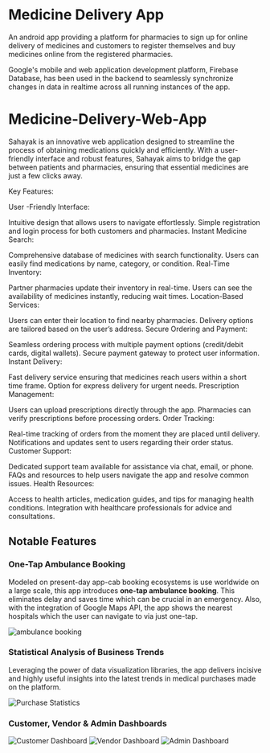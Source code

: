 # Medicine Delivery App
An android app providing a platform for pharmacies to sign up for online delivery of medicines and customers to register themselves and buy medicines online from the registered pharmacies.

Google's mobile and web application development platform, Firebase Database, has been used in the backend to seamlessly synchronize changes in data in realtime across all running instances of the app.

# Medicine-Delivery-Web-App

Sahayak is an innovative web application designed to streamline the process of obtaining medications quickly and efficiently. With a user-friendly interface and robust features, Sahayak aims to bridge the gap between patients and pharmacies, ensuring that essential medicines are just a few clicks away.

Key Features:

User -Friendly Interface:

Intuitive design that allows users to navigate effortlessly.
Simple registration and login process for both customers and pharmacies.
Instant Medicine Search:

Comprehensive database of medicines with search functionality.
Users can easily find medications by name, category, or condition.
Real-Time Inventory:

Partner pharmacies update their inventory in real-time.
Users can see the availability of medicines instantly, reducing wait times.
Location-Based Services:

Users can enter their location to find nearby pharmacies.
Delivery options are tailored based on the user’s address.
Secure Ordering and Payment:

Seamless ordering process with multiple payment options (credit/debit cards, digital wallets).
Secure payment gateway to protect user information.
Instant Delivery:

Fast delivery service ensuring that medicines reach users within a short time frame.
Option for express delivery for urgent needs.
Prescription Management:

Users can upload prescriptions directly through the app.
Pharmacies can verify prescriptions before processing orders.
Order Tracking:

Real-time tracking of orders from the moment they are placed until delivery.
Notifications and updates sent to users regarding their order status.
Customer Support:

Dedicated support team available for assistance via chat, email, or phone.
FAQs and resources to help users navigate the app and resolve common issues.
Health Resources:

Access to health articles, medication guides, and tips for managing health conditions.
Integration with healthcare professionals for advice and consultations.

## Notable Features

### One-Tap Ambulance Booking

Modeled on present-day app-cab booking ecosystems is use worldwide on a large scale, this app introduces **one-tap ambulance booking**. This eliminates delay and saves time which can be crucial in an emergency. Also, with the integration of Google Maps API, the app shows the nearest hospitals which the user can navigate to via just one-tap.

![ambulance booking](https://user-images.githubusercontent.com/36510102/76102944-cdf1f080-5ff6-11ea-985f-df9c2ad42ab3.jpg)

### Statistical Analysis of Business Trends

Leveraging the power of data visualization libraries, the app delivers incisive and highly useful insights into the latest trends in medical purchases made on the platform.

![Purchase Statistics](https://user-images.githubusercontent.com/36510102/76104132-cdf2f000-5ff8-11ea-941f-fb1d09366f44.jpg)

### Customer, Vendor & Admin Dashboards

![Customer Dashboard](https://user-images.githubusercontent.com/36510102/76105846-c4b75280-5ffb-11ea-84c0-4bf4a8d878c1.jpg)
![Vendor Dashboard](https://user-images.githubusercontent.com/36510102/76105865-cda82400-5ffb-11ea-9ba3-d346e610e5dd.jpg)
![Admin Dashboard](https://user-images.githubusercontent.com/36510102/76105919-e31d4e00-5ffb-11ea-8ba7-ec6f29fd0649.jpg)
